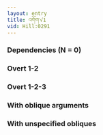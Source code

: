 ```yaml
---
layout: entry
title: འགོག་√1
vid: Hill:0291
---
```

### Dependencies (N = 0)


### Overt 1-2


### Overt 1-2-3


### With oblique arguments


### With unspecified obliques
